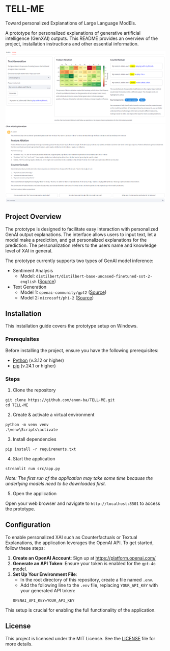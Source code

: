 # TELL-ME

Toward personalized Explanations of Large Language ModEls. 

A prototype for personalized explanations of generative artificial intelligence (GenXAI) outputs. This README provides an overview of the project, installation instructions and other essential information.

![Screenshot of the prototype - 1](img/Screenshot-Prototype-1.png)
![Screenshot of the prototype - 2](img/Screenshot-Prototype-2.png)

## Project Overview

The prototype is designed to facilitate easy interaction with personalized GenAI output explanations. The interface allows users to input text, let a model make a prediction, and get personalized explanations for the prediction. The personalization refers to the users name and knowledge level of XAI in general. 

The prototype currently supports two types of GenAI model inference:
- Sentiment Analysis
    - Model: `distilbert/distilbert-base-uncased-finetuned-sst-2-english` ([Source](https://huggingface.co/distilbert/distilbert-base-uncased-finetuned-sst-2-english))
- Text Generation
    - Model 1: `openai-community/gpt2` ([Source](https://huggingface.co/openai-community/gpt2))
    - Model 2: `microsoft/phi-2` ([Source](https://huggingface.co/microsoft/phi-2))

## Installation

This installation guide covers the prototype setup on Windows.

### Prerequisites

Before installing the project, ensure you have the following prerequisites:
- [Python](https://www.python.org/) (v.3.12 or higher)
- [pip](https://pip.pypa.io/en/stable/installation/) (v.24.1 or higher)

### Steps

1. Clone the repository
```
git clone https://github.com/anon-ba/TELL-ME.git
cd TELL-ME
```

2. Create & activate a virtual environment
```
python -m venv venv
.\venv\Scripts\activate
```

3. Install dependencies
```
pip install -r requirements.txt
```

4. Start the application
```
streamlit run src/app.py
```
<i>Note: The first run of the application may take some time because the underlying models need to be downloaded first.</i>

5. Open the application

Open your web browser and navigate to `http://localhost:8501` to access the prototype.

## Configuration
To enable personalized XAI such as Counterfactuals or Textual Explanations, the application leverages the OpenAI API. To get started, follow these steps:
1. <b>Create an OpenAI Account</b>: Sign up at https://platform.openai.com/
2. <b>Generate an API Token</b>: Ensure your token is enabled for the `gpt-4o` model.
3. <b>Set Up Your Environment File</b>:
    - In the root directory of this repository, create a file named `.env`.
    - Add the following line to the `.env` file, replacing `YOUR_API_KEY` with your generated API token:
    ```
    OPENAI_API_KEY=YOUR_API_KEY
    ```
This setup is crucial for enabling the full functionality of the application.


## License 
This project is licensed under the MIT License. See the [LICENSE](LICENSE) file for more details.
